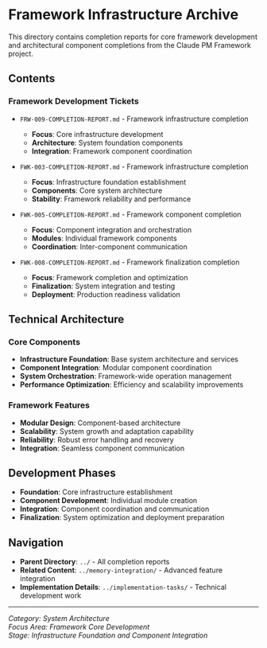 # Framework Infrastructure Archive

This directory contains completion reports for core framework development and architectural component completions from the Claude PM Framework project.

## Contents

### Framework Development Tickets
- `FRW-009-COMPLETION-REPORT.md` - Framework infrastructure completion
  - **Focus**: Core infrastructure development
  - **Architecture**: System foundation components
  - **Integration**: Framework component coordination

- `FWK-003-COMPLETION-REPORT.md` - Framework infrastructure completion
  - **Focus**: Infrastructure foundation establishment
  - **Components**: Core system architecture
  - **Stability**: Framework reliability and performance

- `FWK-005-COMPLETION-REPORT.md` - Framework component completion
  - **Focus**: Component integration and orchestration
  - **Modules**: Individual framework components
  - **Coordination**: Inter-component communication

- `FWK-008-COMPLETION-REPORT.md` - Framework finalization completion
  - **Focus**: Framework completion and optimization
  - **Finalization**: System integration and testing
  - **Deployment**: Production readiness validation

## Technical Architecture

### Core Components
- **Infrastructure Foundation**: Base system architecture and services
- **Component Integration**: Modular component coordination
- **System Orchestration**: Framework-wide operation management
- **Performance Optimization**: Efficiency and scalability improvements

### Framework Features
- **Modular Design**: Component-based architecture
- **Scalability**: System growth and adaptation capability
- **Reliability**: Robust error handling and recovery
- **Integration**: Seamless component communication

## Development Phases
- **Foundation**: Core infrastructure establishment
- **Component Development**: Individual module creation
- **Integration**: Component coordination and communication
- **Finalization**: System optimization and deployment preparation

## Navigation
- **Parent Directory**: `../` - All completion reports
- **Related Content**: `../memory-integration/` - Advanced feature integration
- **Implementation Details**: `../implementation-tasks/` - Technical development work

---
*Category: System Architecture*  
*Focus Area: Framework Core Development*  
*Stage: Infrastructure Foundation and Component Integration*